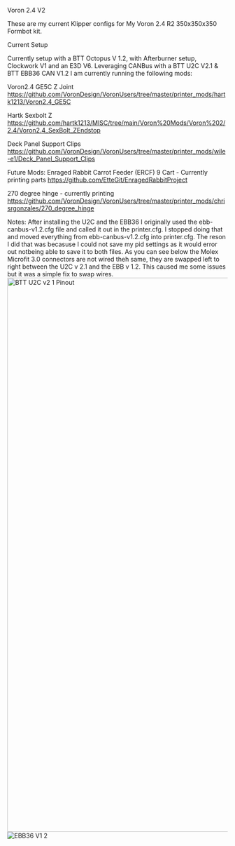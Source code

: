 Voron 2.4 V2

These are my current Klipper configs for My Voron 2.4 R2 350x350x350 Formbot kit.

Current Setup

Currently setup with a BTT Octopus V 1.2, with Afterburner setup, Clockwork V1 and an E3D V6.  Leveraging CANBus with a BTT U2C V2.1 & BTT EBB36 CAN V1.2 
I am currently running the following mods:

Voron2.4 GE5C Z Joint
https://github.com/VoronDesign/VoronUsers/tree/master/printer_mods/hartk1213/Voron2.4_GE5C

Hartk Sexbolt Z
https://github.com/hartk1213/MISC/tree/main/Voron%20Mods/Voron%202/2.4/Voron2.4_SexBolt_ZEndstop

Deck Panel Support Clips
https://github.com/VoronDesign/VoronUsers/tree/master/printer_mods/wile-e1/Deck_Panel_Support_Clips


Future Mods: 
Enraged Rabbit Carrot Feeder (ERCF) 9 Cart - Currently printing parts
https://github.com/EtteGit/EnragedRabbitProject

270 degree hinge - currently printing
https://github.com/VoronDesign/VoronUsers/tree/master/printer_mods/chrisrgonzales/270_degree_hinge



Notes:
After installing the U2C and the EBB36 I originally used the ebb-canbus-v1.2.cfg file and called it out in the printer.cfg.  I stopped doing that and moved everything from ebb-canbus-v1.2.cfg into printer.cfg.  The reson I did that was becasuse I could not save my pid settings as it would error out notbeing able to save it to both files.
As you can see below the Molex Microfit 3.0 connectors are not wired theh same, they are swapped left to right between the U2C v 2.1 and the EBB v 1.2.  This caused me some issues but it was a simple fix to swap wires.
<img width="1264" alt="BTT U2C v2 1 Pinout" src="https://user-images.githubusercontent.com/113078228/199635790-d2f7435b-05f7-4dbd-9f8a-3a08b027d211.png">
![EBB36 V1 2](https://user-images.githubusercontent.com/113078228/199635803-ddfac164-213e-4a69-9fc9-5bd4276daa11.png)
